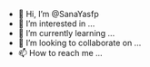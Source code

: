 - 👋 Hi, I’m @SanaYasfp
- 👀 I’m interested in ...
- 🌱 I’m currently learning ...
- 💞️ I’m looking to collaborate on ...
- 📫 How to reach me ...

<!---
SanaYasfp/SanaYasfp is a ✨ special ✨ repository because its `README.md` (this file) appears on your GitHub profile.
You can click the Preview link to take a look at your changes.
--->
